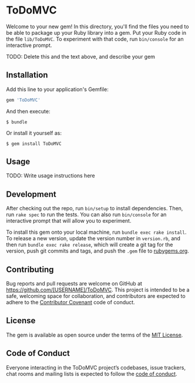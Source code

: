 # ToDoMVC

Welcome to your new gem! In this directory, you'll find the files you need to be able to package up your Ruby library into a gem. Put your Ruby code in the file `lib/ToDoMVC`. To experiment with that code, run `bin/console` for an interactive prompt.

TODO: Delete this and the text above, and describe your gem

## Installation

Add this line to your application's Gemfile:

```ruby
gem 'ToDoMVC'
```

And then execute:

    $ bundle

Or install it yourself as:

    $ gem install ToDoMVC

## Usage

TODO: Write usage instructions here

## Development

After checking out the repo, run `bin/setup` to install dependencies. Then, run `rake spec` to run the tests. You can also run `bin/console` for an interactive prompt that will allow you to experiment.

To install this gem onto your local machine, run `bundle exec rake install`. To release a new version, update the version number in `version.rb`, and then run `bundle exec rake release`, which will create a git tag for the version, push git commits and tags, and push the `.gem` file to [rubygems.org](https://rubygems.org).

## Contributing

Bug reports and pull requests are welcome on GitHub at https://github.com/[USERNAME]/ToDoMVC. This project is intended to be a safe, welcoming space for collaboration, and contributors are expected to adhere to the [Contributor Covenant](http://contributor-covenant.org) code of conduct.

## License

The gem is available as open source under the terms of the [MIT License](https://opensource.org/licenses/MIT).

## Code of Conduct

Everyone interacting in the ToDoMVC project’s codebases, issue trackers, chat rooms and mailing lists is expected to follow the [code of conduct](https://github.com/[USERNAME]/ToDoMVC/blob/master/CODE_OF_CONDUCT.md).
